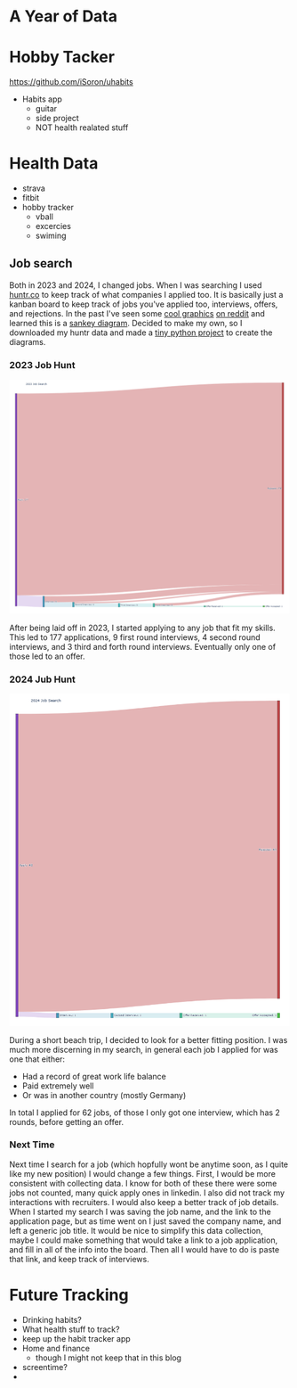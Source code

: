 # A Year of Data

# Hobby Tacker
https://github.com/iSoron/uhabits
- Habits app
    - guitar
    - side project
    - NOT health realated stuff

# Health Data
- strava
- fitbit
- hobby tracker
    - vball
    - excercies
    - swiming

## Job search

Both in 2023 and 2024, I changed jobs. When I was searching I used [huntr.co](https://huntr.co/) to keep track of what companies I applied too. It is basically just a kanban board to keep track of jobs you've applied too, interviews, offers, and rejections. In the past I've seen some [cool graphics](https://www.reddit.com/r/dataisbeautiful/comments/b5sfbh/my_12month_job_search_as_a_recent_graduate_in/) [on reddit](https://www.reddit.com/r/recruitinghell/comments/1bvpom0/6_months_of_job_huntinga_sankey_chart/) and learned this is a [sankey diagram](https://en.wikipedia.org/wiki/Sankey_diagram). Decided to make my own, so I downloaded my huntr data and made a [tiny python project](https://github.com/ShadowRonin/sankey-huntr) to create the diagrams.

### 2023 Job Hunt
![](/assets/posts/year-of-data/2023-search.png)

After being laid off in 2023, I started applying to any job that fit my skills. This led to 177 applications, 9 first round interviews, 4 second round interviews, and 3 third and forth round interviews. Eventually only one of those led to an offer.

### 2024 Jub Hunt
![](/assets/posts/year-of-data/2024-search.png)

During a short beach trip, I decided to look for a better fitting position. I was much more discerning in my search, in general each job I applied for was one that either:
- Had a record of great work life balance
- Paid extremely well
- Or was in another country (mostly Germany)

In total I applied for 62 jobs, of those I only got one interview, which has 2 rounds, before getting an offer.

### Next Time
Next time I search for a job (which hopfully wont be anytime soon, as I quite like my new position) I would change a few things. First, I would be more consistent with collecting data. I know for both of these there were some jobs not counted, many quick apply ones in linkedin. I also did not track my interactions with recruiters. I would also keep a better track of job details. When I started my search I was saving the job name, and the link to the application page, but as time went on I just saved the company name, and left a generic job title. It would be nice to simplify this data collection, maybe I could make something that would take a link to a job application, and fill in all of the info into the board. Then all I would have to do is paste that link, and keep track of interviews.


# Future Tracking
- Drinking habits?
- What health stuff to track?
- keep up the habit tracker app
- Home and finance
    - though I might not keep that in this blog
- screentime?
- 